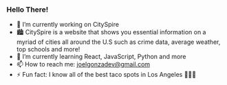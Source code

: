 ### Hello There!

- 🔭 I’m currently working on CitySpire
- 🏙️ CitySpire is a website that shows you essential information on a myriad of cities all around the U.S such as crime data, average weather, top schools and more!
- 🌱 I’m currently learning React, JavaScript, Python and more
- 📫 How to reach me: joelgonzadev@gmail.com
- ⚡ Fun fact: I know all of the best taco spots in Los Angeles 🌮🌮🌮

<!--
**JoelGonzalez02/JoelGonzalez02** is a ✨ _special_ ✨ repository because its `README.md` (this file) appears on your GitHub profile.

Here are some ideas to get you started:

- 🔭 I’m currently working on ...
- 🌱 I’m currently learning ...
- 👯 I’m looking to collaborate on ...
- 🤔 I’m looking for help with ...
- 💬 Ask me about ...
- 📫 How to reach me: ...
- 😄 Pronouns: ...
- ⚡ Fun fact: ...
-->
